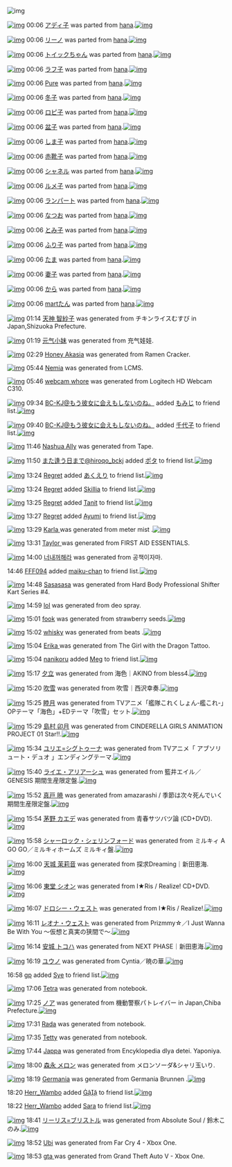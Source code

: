 ![img](http://gdrive-cdn.herokuapp.com/537b65a5bc09f0000721dda7/512px-barcode.png)

[![img](http://www.deviantsart.com/rqqkh6.png)](http://www.barcodekanojo.com/kanojo/2512633/%E3%82%A2%E3%83%87%E3%82%A3%E5%AD%90) 00:06 [アディ子](http://www.barcodekanojo.com/kanojo/2512633/%E3%82%A2%E3%83%87%E3%82%A3%E5%AD%90) was parted from [hana](http://www.barcodekanojo.com/kanojo/2512633/%E3%82%A2%E3%83%87%E3%82%A3%E5%AD%90).[![img](http://www.deviantsart.com/8h2cp5.jpeg)](http://www.barcodekanojo.com/user/204546/hana) 

[![img](http://www.deviantsart.com/1qrmdu8.png)](http://www.barcodekanojo.com/kanojo/1222644/%E3%83%AA%E3%83%BC%E3%83%8E) 00:06 [リーノ](http://www.barcodekanojo.com/kanojo/1222644/%E3%83%AA%E3%83%BC%E3%83%8E) was parted from [hana](http://www.barcodekanojo.com/kanojo/1222644/%E3%83%AA%E3%83%BC%E3%83%8E).[![img](http://www.deviantsart.com/8h2cp5.jpeg)](http://www.barcodekanojo.com/user/204546/hana) 

[![img](http://www.deviantsart.com/39ienit.png)](http://www.barcodekanojo.com/kanojo/2588456/%E3%83%88%E3%82%A4%E3%83%83%E3%82%AF%E3%81%A1%E3%82%83%E3%82%93) 00:06 [トイックちゃん](http://www.barcodekanojo.com/kanojo/2588456/%E3%83%88%E3%82%A4%E3%83%83%E3%82%AF%E3%81%A1%E3%82%83%E3%82%93) was parted from [hana](http://www.barcodekanojo.com/kanojo/2588456/%E3%83%88%E3%82%A4%E3%83%83%E3%82%AF%E3%81%A1%E3%82%83%E3%82%93).[![img](http://www.deviantsart.com/8h2cp5.jpeg)](http://www.barcodekanojo.com/user/204546/hana) 

[![img](http://www.deviantsart.com/286dc9.png)](http://www.barcodekanojo.com/kanojo/2895002/%E3%83%A9%E3%83%95%E5%AD%90) 00:06 [ラフ子](http://www.barcodekanojo.com/kanojo/2895002/%E3%83%A9%E3%83%95%E5%AD%90) was parted from [hana](http://www.barcodekanojo.com/kanojo/2895002/%E3%83%A9%E3%83%95%E5%AD%90).[![img](http://www.deviantsart.com/8h2cp5.jpeg)](http://www.barcodekanojo.com/user/204546/hana) 

[![img](http://www.deviantsart.com/3gn2s5m.png)](http://www.barcodekanojo.com/kanojo/280790/Pure) 00:06 [Pure](http://www.barcodekanojo.com/kanojo/280790/Pure) was parted from [hana](http://www.barcodekanojo.com/kanojo/280790/Pure).[![img](http://www.deviantsart.com/8h2cp5.jpeg)](http://www.barcodekanojo.com/user/204546/hana) 

[![img](http://www.deviantsart.com/1t7f9l1.png)](http://www.barcodekanojo.com/kanojo/2682513/%E5%86%AC%E5%AD%90) 00:06 [冬子](http://www.barcodekanojo.com/kanojo/2682513/%E5%86%AC%E5%AD%90) was parted from [hana](http://www.barcodekanojo.com/kanojo/2682513/%E5%86%AC%E5%AD%90).[![img](http://www.deviantsart.com/8h2cp5.jpeg)](http://www.barcodekanojo.com/user/204546/hana) 

[![img](http://www.deviantsart.com/3qf4111.png)](http://www.barcodekanojo.com/kanojo/2672828/%E3%83%AD%E3%83%94%E5%AD%90) 00:06 [ロピ子](http://www.barcodekanojo.com/kanojo/2672828/%E3%83%AD%E3%83%94%E5%AD%90) was parted from [hana](http://www.barcodekanojo.com/kanojo/2672828/%E3%83%AD%E3%83%94%E5%AD%90).[![img](http://www.deviantsart.com/8h2cp5.jpeg)](http://www.barcodekanojo.com/user/204546/hana) 

[![img](http://www.deviantsart.com/2803gj4.png)](http://www.barcodekanojo.com/kanojo/2691312/%E7%9B%86%E5%AD%90) 00:06 [盆子](http://www.barcodekanojo.com/kanojo/2691312/%E7%9B%86%E5%AD%90) was parted from [hana](http://www.barcodekanojo.com/kanojo/2691312/%E7%9B%86%E5%AD%90).[![img](http://www.deviantsart.com/8h2cp5.jpeg)](http://www.barcodekanojo.com/user/204546/hana) 

[![img](http://www.deviantsart.com/3g9prno.png)](http://www.barcodekanojo.com/kanojo/2929875/%E3%81%97%E3%81%BE%E5%AD%90) 00:06 [しま子](http://www.barcodekanojo.com/kanojo/2929875/%E3%81%97%E3%81%BE%E5%AD%90) was parted from [hana](http://www.barcodekanojo.com/kanojo/2929875/%E3%81%97%E3%81%BE%E5%AD%90).[![img](http://www.deviantsart.com/8h2cp5.jpeg)](http://www.barcodekanojo.com/user/204546/hana) 

[![img](http://www.deviantsart.com/2j5mmur.png)](http://www.barcodekanojo.com/kanojo/2919230/%E8%B5%A4%E9%9D%B4%E5%AD%90) 00:06 [赤靴子](http://www.barcodekanojo.com/kanojo/2919230/%E8%B5%A4%E9%9D%B4%E5%AD%90) was parted from [hana](http://www.barcodekanojo.com/kanojo/2919230/%E8%B5%A4%E9%9D%B4%E5%AD%90).[![img](http://www.deviantsart.com/8h2cp5.jpeg)](http://www.barcodekanojo.com/user/204546/hana) 

[![img](http://www.deviantsart.com/3oabbjs.png)](http://www.barcodekanojo.com/kanojo/290794/%E3%82%B7%E3%83%A3%E3%83%8D%E3%83%AB) 00:06 [シャネル](http://www.barcodekanojo.com/kanojo/290794/%E3%82%B7%E3%83%A3%E3%83%8D%E3%83%AB) was parted from [hana](http://www.barcodekanojo.com/kanojo/290794/%E3%82%B7%E3%83%A3%E3%83%8D%E3%83%AB).[![img](http://www.deviantsart.com/8h2cp5.jpeg)](http://www.barcodekanojo.com/user/204546/hana) 

[![img](http://www.deviantsart.com/22u9f5v.png)](http://www.barcodekanojo.com/kanojo/2905342/%E3%83%AB%E3%83%A1%E5%AD%90) 00:06 [ルメ子](http://www.barcodekanojo.com/kanojo/2905342/%E3%83%AB%E3%83%A1%E5%AD%90) was parted from [hana](http://www.barcodekanojo.com/kanojo/2905342/%E3%83%AB%E3%83%A1%E5%AD%90).[![img](http://www.deviantsart.com/8h2cp5.jpeg)](http://www.barcodekanojo.com/user/204546/hana) 

[![img](http://www.deviantsart.com/9oif0q.png)](http://www.barcodekanojo.com/kanojo/2642138/%E3%83%A9%E3%83%B3%E3%83%91%E3%83%BC%E3%83%88) 00:06 [ランパート](http://www.barcodekanojo.com/kanojo/2642138/%E3%83%A9%E3%83%B3%E3%83%91%E3%83%BC%E3%83%88) was parted from [hana](http://www.barcodekanojo.com/kanojo/2642138/%E3%83%A9%E3%83%B3%E3%83%91%E3%83%BC%E3%83%88).[![img](http://www.deviantsart.com/8h2cp5.jpeg)](http://www.barcodekanojo.com/user/204546/hana) 

[![img](http://www.deviantsart.com/snpcaf.png)](http://www.barcodekanojo.com/kanojo/703259/%E3%81%AA%E3%81%A4%E3%81%8A) 00:06 [なつお](http://www.barcodekanojo.com/kanojo/703259/%E3%81%AA%E3%81%A4%E3%81%8A) was parted from [hana](http://www.barcodekanojo.com/kanojo/703259/%E3%81%AA%E3%81%A4%E3%81%8A).[![img](http://www.deviantsart.com/8h2cp5.jpeg)](http://www.barcodekanojo.com/user/204546/hana) 

[![img](http://www.deviantsart.com/2lvgdln.png)](http://www.barcodekanojo.com/kanojo/2870201/%E3%81%A8%E3%81%BF%E5%AD%90) 00:06 [とみ子](http://www.barcodekanojo.com/kanojo/2870201/%E3%81%A8%E3%81%BF%E5%AD%90) was parted from [hana](http://www.barcodekanojo.com/kanojo/2870201/%E3%81%A8%E3%81%BF%E5%AD%90).[![img](http://www.deviantsart.com/8h2cp5.jpeg)](http://www.barcodekanojo.com/user/204546/hana) 

[![img](http://www.deviantsart.com/f5rqm6.png)](http://www.barcodekanojo.com/kanojo/2391307/%E3%81%B5%E3%82%8A%E5%AD%90) 00:06 [ふり子](http://www.barcodekanojo.com/kanojo/2391307/%E3%81%B5%E3%82%8A%E5%AD%90) was parted from [hana](http://www.barcodekanojo.com/kanojo/2391307/%E3%81%B5%E3%82%8A%E5%AD%90).[![img](http://www.deviantsart.com/8h2cp5.jpeg)](http://www.barcodekanojo.com/user/204546/hana) 

[![img](http://www.deviantsart.com/1c6bejb.png)](http://www.barcodekanojo.com/kanojo/581325/%E3%81%9F%E3%81%BE) 00:06 [たま](http://www.barcodekanojo.com/kanojo/581325/%E3%81%9F%E3%81%BE) was parted from [hana](http://www.barcodekanojo.com/kanojo/581325/%E3%81%9F%E3%81%BE).[![img](http://www.deviantsart.com/8h2cp5.jpeg)](http://www.barcodekanojo.com/user/204546/hana) 

[![img](http://www.deviantsart.com/dosr0s.png)](http://www.barcodekanojo.com/kanojo/2391301/%E5%A6%BB%E5%AD%90) 00:06 [妻子](http://www.barcodekanojo.com/kanojo/2391301/%E5%A6%BB%E5%AD%90) was parted from [hana](http://www.barcodekanojo.com/kanojo/2391301/%E5%A6%BB%E5%AD%90).[![img](http://www.deviantsart.com/8h2cp5.jpeg)](http://www.barcodekanojo.com/user/204546/hana) 

[![img](http://www.deviantsart.com/3jlqr2q.png)](http://www.barcodekanojo.com/kanojo/1044213/%E3%81%8B%E3%82%89) 00:06 [から](http://www.barcodekanojo.com/kanojo/1044213/%E3%81%8B%E3%82%89) was parted from [hana](http://www.barcodekanojo.com/kanojo/1044213/%E3%81%8B%E3%82%89).[![img](http://www.deviantsart.com/8h2cp5.jpeg)](http://www.barcodekanojo.com/user/204546/hana) 

[![img](http://www.deviantsart.com/d2cc99.png)](http://www.barcodekanojo.com/kanojo/2100066/mart%E3%81%9F%E3%82%93) 00:06 [martたん](http://www.barcodekanojo.com/kanojo/2100066/mart%E3%81%9F%E3%82%93) was parted from [hana](http://www.barcodekanojo.com/kanojo/2100066/mart%E3%81%9F%E3%82%93).[![img](http://www.deviantsart.com/8h2cp5.jpeg)](http://www.barcodekanojo.com/user/204546/hana) 

[![img](http://www.deviantsart.com/1r7k793.png)](http://www.barcodekanojo.com/kanojo/3192742/%E5%A4%A9%E7%A5%9E%20%E6%99%BA%E7%B4%97%E5%AD%90) 01:14 [天神 智紗子](http://www.barcodekanojo.com/kanojo/3192742/%E5%A4%A9%E7%A5%9E%20%E6%99%BA%E7%B4%97%E5%AD%90) was generated from チキンライスむすび in Japan,Shizuoka Prefecture.

[![img](http://www.deviantsart.com/8s8lmb.png)](http://www.barcodekanojo.com/kanojo/3192743/%E5%85%83%E6%B0%94%E5%B0%8F%E5%A6%B9) 01:19 [元气小妹](http://www.barcodekanojo.com/kanojo/3192743/%E5%85%83%E6%B0%94%E5%B0%8F%E5%A6%B9) was generated from 充气娃娃.

[![img](http://www.deviantsart.com/1bit981.png)](http://www.barcodekanojo.com/kanojo/3192744/Honey%20Akasia) 02:29 [Honey Akasia](http://www.barcodekanojo.com/kanojo/3192744/Honey%20Akasia) was generated from Ramen Cracker.

[![img](http://www.deviantsart.com/14o23or.png)](http://www.barcodekanojo.com/kanojo/3192745/Nemia) 05:44 [Nemia](http://www.barcodekanojo.com/kanojo/3192745/Nemia) was generated from LCMS.

[![img](http://www.deviantsart.com/3r916a4.png)](http://www.barcodekanojo.com/kanojo/3192746/webcam%20whore) 05:46 [webcam whore](http://www.barcodekanojo.com/kanojo/3192746/webcam%20whore) was generated from Logitech HD Webcam C310.

[![img](http://www.deviantsart.com/2l905sv.jpeg)](http://www.barcodekanojo.com/user/276669/BC-KJ%40%E3%82%82%E3%81%86%E5%BD%BC%E5%A5%B3%E3%81%AB%E4%BC%9A%E3%81%88%E3%82%82%E3%81%97%E3%81%AA%E3%81%84%E3%81%AE%E3%81%AD%E3%80%82) 09:34 [BC-KJ@もう彼女に会えもしないのね。](http://www.barcodekanojo.com/user/276669/BC-KJ%40%E3%82%82%E3%81%86%E5%BD%BC%E5%A5%B3%E3%81%AB%E4%BC%9A%E3%81%88%E3%82%82%E3%81%97%E3%81%AA%E3%81%84%E3%81%AE%E3%81%AD%E3%80%82) added [もみじ](http://www.barcodekanojo.com/kanojo/231212/%E3%82%82%E3%81%BF%E3%81%98) to friend list.[![img](http://www.deviantsart.com/15h2ics.png)](http://www.barcodekanojo.com/kanojo/231212/%E3%82%82%E3%81%BF%E3%81%98) 

[![img](http://www.deviantsart.com/2l905sv.jpeg)](http://www.barcodekanojo.com/user/276669/BC-KJ%40%E3%82%82%E3%81%86%E5%BD%BC%E5%A5%B3%E3%81%AB%E4%BC%9A%E3%81%88%E3%82%82%E3%81%97%E3%81%AA%E3%81%84%E3%81%AE%E3%81%AD%E3%80%82) 09:40 [BC-KJ@もう彼女に会えもしないのね。](http://www.barcodekanojo.com/user/276669/BC-KJ%40%E3%82%82%E3%81%86%E5%BD%BC%E5%A5%B3%E3%81%AB%E4%BC%9A%E3%81%88%E3%82%82%E3%81%97%E3%81%AA%E3%81%84%E3%81%AE%E3%81%AD%E3%80%82) added [千代子](http://www.barcodekanojo.com/kanojo/2850193/%E5%8D%83%E4%BB%A3%E5%AD%90) to friend list.[![img](http://www.deviantsart.com/2mgo96l.png)](http://www.barcodekanojo.com/kanojo/2850193/%E5%8D%83%E4%BB%A3%E5%AD%90) 

[![img](http://www.deviantsart.com/2cdkc4b.png)](http://www.barcodekanojo.com/kanojo/3192747/Nashua%20Ally) 11:46 [Nashua Ally](http://www.barcodekanojo.com/kanojo/3192747/Nashua%20Ally) was generated from Tape.

[![img](http://www.deviantsart.com/2pb6b61.jpeg)](http://www.barcodekanojo.com/user/14376/%E3%81%BE%E3%81%9F%E9%80%A2%E3%81%86%E6%97%A5%E3%81%BE%E3%81%A7%40hiroqo_bckj) 11:50 [また逢う日まで@hiroqo_bckj](http://www.barcodekanojo.com/user/14376/%E3%81%BE%E3%81%9F%E9%80%A2%E3%81%86%E6%97%A5%E3%81%BE%E3%81%A7%40hiroqo_bckj) added [ポタ](http://www.barcodekanojo.com/kanojo/2678963/%E3%83%9D%E3%82%BF) to friend list.[![img](http://www.deviantsart.com/1slaffc.png)](http://www.barcodekanojo.com/kanojo/2678963/%E3%83%9D%E3%82%BF) 

[![img](http://www.deviantsart.com/2rr1a6m.jpeg)](http://www.barcodekanojo.com/user/500208/Regret) 13:24 [Regret](http://www.barcodekanojo.com/user/500208/Regret) added [あくえり](http://www.barcodekanojo.com/kanojo/6653/%E3%81%82%E3%81%8F%E3%81%88%E3%82%8A) to friend list.[![img](http://www.deviantsart.com/2n0rct9.png)](http://www.barcodekanojo.com/kanojo/6653/%E3%81%82%E3%81%8F%E3%81%88%E3%82%8A) 

[![img](http://www.deviantsart.com/2rr1a6m.jpeg)](http://www.barcodekanojo.com/user/500208/Regret) 13:24 [Regret](http://www.barcodekanojo.com/user/500208/Regret) added [Skillia](http://www.barcodekanojo.com/kanojo/2879899/Skillia) to friend list.[![img](http://www.deviantsart.com/2oqe0d3.png)](http://www.barcodekanojo.com/kanojo/2879899/Skillia) 

[![img](http://www.deviantsart.com/2rr1a6m.jpeg)](http://www.barcodekanojo.com/user/500208/Regret) 13:25 [Regret](http://www.barcodekanojo.com/user/500208/Regret) added [Tanit](http://www.barcodekanojo.com/kanojo/2832520/Tanit) to friend list.[![img](http://www.deviantsart.com/2e3ffos.png)](http://www.barcodekanojo.com/kanojo/2832520/Tanit) 

[![img](http://www.deviantsart.com/2rr1a6m.jpeg)](http://www.barcodekanojo.com/user/500208/Regret) 13:27 [Regret](http://www.barcodekanojo.com/user/500208/Regret) added [Ayumi](http://www.barcodekanojo.com/kanojo/2610660/Ayumi) to friend list.[![img](http://www.deviantsart.com/huqc5m.png)](http://www.barcodekanojo.com/kanojo/2610660/Ayumi) 

[![img](http://www.deviantsart.com/18reugr.png)](http://www.barcodekanojo.com/kanojo/3192748/Karla%20) 13:29 [Karla ](http://www.barcodekanojo.com/kanojo/3192748/Karla%20) was generated from meter mist .[![img](http://www.deviantsart.com/276kulj.jpeg)](http://www.barcodekanojo.com/product_images/barcode/6018232/1424147321/meter%20mist%20.jpg) 

[![img](http://www.deviantsart.com/26ktlq6.png)](http://www.barcodekanojo.com/kanojo/3192749/Taylor%20) 13:31 [Taylor ](http://www.barcodekanojo.com/kanojo/3192749/Taylor%20) was generated from FIRST AID ESSENTIALS.

[![img](http://www.deviantsart.com/32k0it9.png)](http://www.barcodekanojo.com/kanojo/3192750/%EB%84%88%EB%82%B4%EA%BA%BC%ED%95%B4%EB%9D%BC) 14:00 [너내꺼해라](http://www.barcodekanojo.com/kanojo/3192750/%EB%84%88%EB%82%B4%EA%BA%BC%ED%95%B4%EB%9D%BC) was generated from 공책이자마.

14:46 [FFF094](http://www.barcodekanojo.com/user/475448/FFF094) added [maiku-chan](http://www.barcodekanojo.com/kanojo/2401192/maiku-chan) to friend list.[![img](http://www.deviantsart.com/2rrubkb.png)](http://www.barcodekanojo.com/kanojo/2401192/maiku-chan) 

[![img](http://www.deviantsart.com/2mq81i5.png)](http://www.barcodekanojo.com/kanojo/3192751/Sasasasa) 14:48 [Sasasasa](http://www.barcodekanojo.com/kanojo/3192751/Sasasasa) was generated from Hard Body Professional Shifter Kart Series #4.

[![img](http://www.deviantsart.com/3u80ahm.png)](http://www.barcodekanojo.com/kanojo/3192752/lol) 14:59 [lol](http://www.barcodekanojo.com/kanojo/3192752/lol) was generated from deo spray.

[![img](http://www.deviantsart.com/2pc0b8r.png)](http://www.barcodekanojo.com/kanojo/3192753/fook) 15:01 [fook](http://www.barcodekanojo.com/kanojo/3192753/fook) was generated from strawberry seeds.[![img](http://www.deviantsart.com/2rfehto.jpeg)](http://www.barcodekanojo.com/product_images/barcode/6018238/1424152845/strawberry%20seeds.jpg) 

[![img](http://www.deviantsart.com/3cpprhu.png)](http://www.barcodekanojo.com/kanojo/3192754/whisky) 15:02 [whisky](http://www.barcodekanojo.com/kanojo/3192754/whisky) was generated from beats .[![img](http://www.deviantsart.com/3hi926l.jpeg)](http://www.barcodekanojo.com/product_images/barcode/6018239/1424152928/beats%20.jpg) 

[![img](http://www.deviantsart.com/3oqbbo1.png)](http://www.barcodekanojo.com/kanojo/3192755/%20Erika%20) 15:04 [ Erika ](http://www.barcodekanojo.com/kanojo/3192755/%20Erika%20) was generated from The Girl with the Dragon Tattoo.

[![img](http://www.deviantsart.com/1sjqg3.jpeg)](http://www.barcodekanojo.com/user/500210/nanikoru) 15:04 [nanikoru](http://www.barcodekanojo.com/user/500210/nanikoru) added [Meg](http://www.barcodekanojo.com/kanojo/2999108/Meg) to friend list.[![img](http://www.deviantsart.com/302oh0a.png)](http://www.barcodekanojo.com/kanojo/2999108/Meg) 

[![img](http://www.deviantsart.com/3rm88ij.png)](http://www.barcodekanojo.com/kanojo/3192756/%E5%A4%95%E7%AB%8B) 15:17 [夕立](http://www.barcodekanojo.com/kanojo/3192756/%E5%A4%95%E7%AB%8B) was generated from 海色｜AKINO from bless4.[![img](http://www.deviantsart.com/3598ohc.jpeg)](http://www.barcodekanojo.com/product_images/barcode/6018242/1424153812/50x50x,PE6,PB5,PB7,PE8,P89,PB2,PEF,PBD,P9CAKINO,P20from,P20bless4.jpg,qw=88,ah=88.pagespeed.ic.YH2YBCBCH2.jpg) 

[![img](http://www.deviantsart.com/1ee9v44.png)](http://www.barcodekanojo.com/kanojo/3192757/%E5%90%B9%E9%9B%AA) 15:20 [吹雪](http://www.barcodekanojo.com/kanojo/3192757/%E5%90%B9%E9%9B%AA) was generated from 吹雪｜西沢幸奏.[![img](http://www.deviantsart.com/3v5lsl2.jpeg)](http://www.barcodekanojo.com/product_images/barcode/6018243/1424153971/%E5%90%B9%E9%9B%AA%EF%BD%9C%E8%A5%BF%E6%B2%A2%E5%B9%B8%E5%A5%8F.jpg) 

[![img](http://www.deviantsart.com/ics4j1.png)](http://www.barcodekanojo.com/kanojo/3192758/%E7%9D%A6%E6%9C%88) 15:25 [睦月](http://www.barcodekanojo.com/kanojo/3192758/%E7%9D%A6%E6%9C%88) was generated from TVアニメ「艦隊これくしょん-艦これ-」OPテーマ「海色」+EDテーマ「吹雪」セット.[![img](http://www.deviantsart.com/2cfrugk.jpeg)](http://www.barcodekanojo.com/product_images/barcode/6018244/1424154246/50x50xTV,PE3,P82,PA2,PE3,P83,P8B,PE3,P83,PA1,PE3,P80,P8C,PE8,P89,PA6,PE9,P9A,P8A,PE3,P81,P93,PE3,P82,P8C,PE3,P81,P8F,PE3,P81,P97,PE3,P82,P87,PE3,P82,P93-,PE8,P89,PA6,PE3,P81,P93,PE3,P82,P8C-,PE3,P80,P8DOP,PE3,P83,P86,PE3,P83,PBC,PE3,P83,P9E,PE3,P80,P8C,PE6,PB5,PB7,PE8,P89,PB2,PE3,P80,P8D,P2BED,PE3,P83,P86,PE3,P83,PBC,PE3,P83,P9E,PE3,P80,P8C,PE5,P90,PB9,PE9,P9B,PAA,PE3,P80,P8D,PE3,P82,PBB,PE3,P83,P83,PE3,P83,P88.jpg,qw=88,ah=88.pagespeed.ic.7SuacL9FtX.jpg) 

[![img](http://www.deviantsart.com/277tb0p.png)](http://www.barcodekanojo.com/kanojo/3192759/%E5%B3%B6%E6%9D%91%20%E5%8D%AF%E6%9C%88) 15:29 [島村 卯月](http://www.barcodekanojo.com/kanojo/3192759/%E5%B3%B6%E6%9D%91%20%E5%8D%AF%E6%9C%88) was generated from CINDERELLA GIRLS ANIMATION PROJECT 01 Star!!.[![img](http://www.deviantsart.com/hhvhhr.jpeg)](http://www.barcodekanojo.com/product_images/barcode/6018245/1424154491/CINDERELLA%20GIRLS%20ANIMATION%20PROJECT%2001%20Star%21%21.jpg) 

[![img](http://www.deviantsart.com/5s46sr.png)](http://www.barcodekanojo.com/kanojo/3192760/%E3%83%A6%E3%83%AA%E3%82%A8%3D%E3%82%B7%E3%82%B0%E3%83%88%E3%82%A5%E3%83%BC%E3%83%8A) 15:34 [ユリエ=シグトゥーナ](http://www.barcodekanojo.com/kanojo/3192760/%E3%83%A6%E3%83%AA%E3%82%A8%3D%E3%82%B7%E3%82%B0%E3%83%88%E3%82%A5%E3%83%BC%E3%83%8A) was generated from TVアニメ「 アブソリュート・デュオ 」エンディングテーマ.[![img](http://www.deviantsart.com/295gni1.jpeg)](http://www.barcodekanojo.com/product_images/barcode/6018246/1424154791/50x50xTV,PE3,P82,PA2,PE3,P83,P8B,PE3,P83,PA1,PE3,P80,P8C,P20,PE3,P82,PA2,PE3,P83,P96,PE3,P82,PBD,PE3,P83,PAA,PE3,P83,PA5,PE3,P83,PBC,PE3,P83,P88,PE3,P83,PBB,PE3,P83,P87,PE3,P83,PA5,PE3,P82,PAA,P20,PE3,P80,P8D,PE3,P82,PA8,PE3,P83,PB3,PE3,P83,P87,PE3,P82,PA3,PE3,P83,PB3,PE3,P82,PB0,PE3,P83,P86,PE3,P83,PBC,PE3,P83,P9E.jpg,qw=88,ah=88.pagespeed.ic.ZNir0U-AB4.jpg) 

[![img](http://www.deviantsart.com/o0io8r.png)](http://www.barcodekanojo.com/kanojo/3192761/%E3%83%A9%E3%82%A4%E3%82%A8%E3%83%BB%E3%82%A2%E3%83%AA%E3%82%A2%E3%83%BC%E3%82%B7%E3%83%A5) 15:40 [ライエ・アリアーシュ](http://www.barcodekanojo.com/kanojo/3192761/%E3%83%A9%E3%82%A4%E3%82%A8%E3%83%BB%E3%82%A2%E3%83%AA%E3%82%A2%E3%83%BC%E3%82%B7%E3%83%A5) was generated from 籃井エイル／GENESIS 期間生産限定盤.[![img](http://www.deviantsart.com/285uo20.jpeg)](http://www.barcodekanojo.com/product_images/barcode/6018247/1424155181/50x50x,PE7,PB1,P83,PE4,PBA,P95,PE3,P82,PA8,PE3,P82,PA4,PE3,P83,PAB,PEF,PBC,P8FGENESIS,P20,PE6,P9C,P9F,PE9,P96,P93,PE7,P94,P9F,PE7,P94,PA3,PE9,P99,P90,PE5,PAE,P9A,PE7,P9B,PA4.jpg,qw=88,ah=88.pagespeed.ic.VjMed2JVg2.jpg) 

[![img](http://www.deviantsart.com/2idrh3.png)](http://www.barcodekanojo.com/kanojo/3192762/%E7%9C%9F%E6%88%B8%20%E6%9A%81) 15:52 [真戸 暁](http://www.barcodekanojo.com/kanojo/3192762/%E7%9C%9F%E6%88%B8%20%E6%9A%81) was generated from amazarashi / 季節は次々死んでいく 期間生産限定盤.[![img](http://www.deviantsart.com/3ggmsp5.jpeg)](http://www.barcodekanojo.com/product_images/barcode/6018248/1424155895/amazarashi%20%2F%20%E5%AD%A3%E7%AF%80%E3%81%AF%E6%AC%A1%E3%80%85%E6%AD%BB%E3%82%93%E3%81%A7%E3%81%84%E3%81%8F%20%E6%9C%9F%E9%96%93%E7%94%9F%E7%94%A3%E9%99%90%E5%AE%9A%E7%9B%A4.jpg) 

[![img](http://www.deviantsart.com/16smo8o.png)](http://www.barcodekanojo.com/kanojo/3192763/%E8%8C%85%E9%87%8E%20%E3%82%AB%E3%82%A8%E3%83%87) 15:54 [茅野 カエデ](http://www.barcodekanojo.com/kanojo/3192763/%E8%8C%85%E9%87%8E%20%E3%82%AB%E3%82%A8%E3%83%87) was generated from 青春サツバツ論 (CD+DVD).[![img](http://www.deviantsart.com/3od5iqf.jpeg)](http://www.barcodekanojo.com/product_images/barcode/6018249/1424156061/%E9%9D%92%E6%98%A5%E3%82%B5%E3%83%84%E3%83%90%E3%83%84%E8%AB%96%20%28CD%2BDVD%29.jpg) 

[![img](http://www.deviantsart.com/2s6lch0.png)](http://www.barcodekanojo.com/kanojo/3192764/%E3%82%B7%E3%83%A3%E3%83%BC%E3%83%AD%E3%83%83%E3%82%AF%E3%83%BB%E3%82%B7%E3%82%A7%E3%83%AA%E3%83%B3%E3%83%95%E3%82%A9%E3%83%BC%E3%83%89) 15:58 [シャーロック・シェリンフォード](http://www.barcodekanojo.com/kanojo/3192764/%E3%82%B7%E3%83%A3%E3%83%BC%E3%83%AD%E3%83%83%E3%82%AF%E3%83%BB%E3%82%B7%E3%82%A7%E3%83%AA%E3%83%B3%E3%83%95%E3%82%A9%E3%83%BC%E3%83%89) was generated from ミルキィ A GO GO／ミルキィホームズ ミルキィ盤.[![img](http://www.deviantsart.com/3m1tigs.jpeg)](http://www.barcodekanojo.com/product_images/barcode/6018250/1424156251/%E3%83%9F%E3%83%AB%E3%82%AD%E3%82%A3%20A%20GO%20GO%EF%BC%8F%E3%83%9F%E3%83%AB%E3%82%AD%E3%82%A3%E3%83%9B%E3%83%BC%E3%83%A0%E3%82%BA%20%E3%83%9F%E3%83%AB%E3%82%AD%E3%82%A3%E7%9B%A4.jpg) 

[![img](http://www.deviantsart.com/i52g96.png)](http://www.barcodekanojo.com/kanojo/3192765/%E5%A4%A9%E5%9F%8E%20%E8%8C%89%E8%8E%89%E9%9F%B3) 16:00 [天城 茉莉音](http://www.barcodekanojo.com/kanojo/3192765/%E5%A4%A9%E5%9F%8E%20%E8%8C%89%E8%8E%89%E9%9F%B3) was generated from 探求Dreaming｜新田恵海.[![img](http://www.deviantsart.com/2s15k7c.jpeg)](http://www.barcodekanojo.com/product_images/barcode/6018251/1424156373/%E6%8E%A2%E6%B1%82Dreaming%EF%BD%9C%E6%96%B0%E7%94%B0%E6%81%B5%E6%B5%B7.jpg) 

[![img](http://www.deviantsart.com/3s8quba.png)](http://www.barcodekanojo.com/kanojo/3192766/%E6%9D%B1%E5%A0%82%20%E3%82%B7%E3%82%AA%E3%83%B3) 16:06 [東堂 シオン](http://www.barcodekanojo.com/kanojo/3192766/%E6%9D%B1%E5%A0%82%20%E3%82%B7%E3%82%AA%E3%83%B3) was generated from I★Ris / Realize! CD+DVD.[![img](http://www.deviantsart.com/2344s48.jpeg)](http://www.barcodekanojo.com/product_images/barcode/6018252/1424156734/I%E2%98%85Ris%20%2F%20Realize%21%20CD%2BDVD.jpg) 

[![img](http://www.deviantsart.com/qmvu2d.png)](http://www.barcodekanojo.com/kanojo/3192767/%E3%83%89%E3%83%AD%E3%82%B7%E3%83%BC%E3%83%BB%E3%82%A6%E3%82%A7%E3%82%B9%E3%83%88) 16:07 [ドロシー・ウェスト](http://www.barcodekanojo.com/kanojo/3192767/%E3%83%89%E3%83%AD%E3%82%B7%E3%83%BC%E3%83%BB%E3%82%A6%E3%82%A7%E3%82%B9%E3%83%88) was generated from I★Ris / Realize!.[![img](http://www.deviantsart.com/di5ch.jpeg)](http://www.barcodekanojo.com/product_images/barcode/6018253/1424156818/I%E2%98%85Ris%20%2F%20Realize%21.jpg) 

[![img](http://www.deviantsart.com/2leq4ke.png)](http://www.barcodekanojo.com/kanojo/3192768/%E3%83%AC%E3%82%AA%E3%83%8A%E3%83%BB%E3%82%A6%E3%82%A7%E3%82%B9%E3%83%88) 16:11 [レオナ・ウェスト](http://www.barcodekanojo.com/kanojo/3192768/%E3%83%AC%E3%82%AA%E3%83%8A%E3%83%BB%E3%82%A6%E3%82%A7%E3%82%B9%E3%83%88) was generated from Prizmmy☆／I Just Wanna Be With You 〜仮想と真実の狭間で〜.[![img](http://www.deviantsart.com/15jsrdj.jpeg)](http://www.barcodekanojo.com/product_images/barcode/6018254/1424157104/Prizmmy%E2%98%86%EF%BC%8FI%20Just%20Wanna%20Be%20With%20You%20%E3%80%9C%E4%BB%AE%E6%83%B3%E3%81%A8%E7%9C%9F%E5%AE%9F%E3%81%AE%E7%8B%AD%E9%96%93%E3%81%A7%E3%80%9C.jpg) 

[![img](http://www.deviantsart.com/2d60a94.png)](http://www.barcodekanojo.com/kanojo/3192769/%E5%AE%89%E5%9F%8E%20%E3%83%88%E3%82%B3%E3%83%8F) 16:14 [安城 トコハ](http://www.barcodekanojo.com/kanojo/3192769/%E5%AE%89%E5%9F%8E%20%E3%83%88%E3%82%B3%E3%83%8F) was generated from NEXT PHASE｜新田恵海.[![img](http://www.deviantsart.com/3elv07b.jpeg)](http://www.barcodekanojo.com/product_images/barcode/6018255/1424157242/NEXT%20PHASE%EF%BD%9C%E6%96%B0%E7%94%B0%E6%81%B5%E6%B5%B7.jpg) 

[![img](http://www.deviantsart.com/126u9e9.png)](http://www.barcodekanojo.com/kanojo/3192770/%E3%83%A6%E3%82%A6%E3%83%8E) 16:19 [ユウノ](http://www.barcodekanojo.com/kanojo/3192770/%E3%83%A6%E3%82%A6%E3%83%8E) was generated from Cyntia／暁の華.[![img](http://www.deviantsart.com/ialnjd.jpeg)](http://www.barcodekanojo.com/product_images/barcode/6018256/1424157523/Cyntia%EF%BC%8F%E6%9A%81%E3%81%AE%E8%8F%AF.jpg) 

16:58 [gp](http://www.barcodekanojo.com/user/500199/gp) added [Sye](http://www.barcodekanojo.com/kanojo/2609205/Sye) to friend list.[![img](http://www.deviantsart.com/qbufds.png)](http://www.barcodekanojo.com/kanojo/2609205/Sye) 

[![img](http://www.deviantsart.com/odg9in.png)](http://www.barcodekanojo.com/kanojo/3192771/Tetra) 17:06 [Tetra](http://www.barcodekanojo.com/kanojo/3192771/Tetra) was generated from notebook.

[![img](http://www.deviantsart.com/k9kvgi.png)](http://www.barcodekanojo.com/kanojo/3192772/%E3%83%8E%E3%82%A2) 17:25 [ノア](http://www.barcodekanojo.com/kanojo/3192772/%E3%83%8E%E3%82%A2) was generated from 機動警察パトレイバー in Japan,Chiba Prefecture.[![img](http://www.deviantsart.com/jm7pn3.jpeg)](http://www.barcodekanojo.com/product_images/barcode/1803572/1297954231/%E6%A9%9F%E5%8B%95%E8%AD%A6%E5%AF%9F%E3%83%91%E3%83%88%E3%83%AC%E3%82%A4%E3%83%90%E3%83%BC%20THE%20MOVIE.jpg) 

[![img](http://www.deviantsart.com/1i8qdeq.png)](http://www.barcodekanojo.com/kanojo/3192773/Rada) 17:31 [Rada](http://www.barcodekanojo.com/kanojo/3192773/Rada) was generated from notebook.

[![img](http://www.deviantsart.com/3fcn0rc.png)](http://www.barcodekanojo.com/kanojo/3192774/Tetty) 17:35 [Tetty](http://www.barcodekanojo.com/kanojo/3192774/Tetty) was generated from notebook.

[![img](http://www.deviantsart.com/2dpdac2.png)](http://www.barcodekanojo.com/kanojo/3192775/Jappa) 17:44 [Jappa](http://www.barcodekanojo.com/kanojo/3192775/Jappa) was generated from Encyklopedia dlya detei. Yaponiya.

[![img](http://www.deviantsart.com/k7a1g0.png)](http://www.barcodekanojo.com/kanojo/3192776/%E6%A3%AE%E6%B0%B8%20%E3%83%A1%E3%83%AD%E3%83%B3) 18:00 [森永 メロン](http://www.barcodekanojo.com/kanojo/3192776/%E6%A3%AE%E6%B0%B8%20%E3%83%A1%E3%83%AD%E3%83%B3) was generated from メロンソーダ&amp;シャリ玉いり.

[![img](http://www.deviantsart.com/2or0ge7.png)](http://www.barcodekanojo.com/kanojo/3192777/Germania) 18:19 [Germania](http://www.barcodekanojo.com/kanojo/3192777/Germania) was generated from Germania Brunnen .[![img](http://www.deviantsart.com/276atvg.jpeg)](http://www.barcodekanojo.com/product_images/barcode/6018263/1424164707/Germania%20Brunnen%20.jpg) 

18:20 [Herr_Wambo](http://www.barcodekanojo.com/user/499747/Herr_Wambo) added [](http://www.barcodekanojo.com/kanojo/1596670/%EE%88%A6%EE%88%AC%EE%88%AA%EE%88%AB) to friend list.[![img](http://www.deviantsart.com/utmo4v.png)](http://www.barcodekanojo.com/kanojo/1596670/%EE%88%A6%EE%88%AC%EE%88%AA%EE%88%AB) 

18:22 [Herr_Wambo](http://www.barcodekanojo.com/user/499747/Herr_Wambo) added [Sara](http://www.barcodekanojo.com/kanojo/2740076/Sara) to friend list.[![img](http://www.deviantsart.com/32ivjst.png)](http://www.barcodekanojo.com/kanojo/2740076/Sara) 

[![img](http://www.deviantsart.com/2n4l8tj.png)](http://www.barcodekanojo.com/kanojo/3192778/%E3%83%AA%E3%83%BC%E3%83%AA%E3%82%B9%3D%E3%83%96%E3%83%AA%E3%82%B9%E3%83%88%E3%83%AB) 18:41 [リーリス=ブリストル](http://www.barcodekanojo.com/kanojo/3192778/%E3%83%AA%E3%83%BC%E3%83%AA%E3%82%B9%3D%E3%83%96%E3%83%AA%E3%82%B9%E3%83%88%E3%83%AB) was generated from Absolute Soul / 鈴木このみ.[![img](http://www.deviantsart.com/369ni70.jpeg)](http://www.barcodekanojo.com/product_images/barcode/6018266/1424166017/50x50xAbsolute,P20Soul,P20,P2F,P20,PE9,P88,PB4,PE6,P9C,PA8,PE3,P81,P93,PE3,P81,PAE,PE3,P81,PBF.jpg,qw=88,ah=88.pagespeed.ic.CHWp3xPlX8.jpg) 

[![img](http://www.deviantsart.com/bc5qb9.png)](http://www.barcodekanojo.com/kanojo/3192779/Ubi) 18:52 [Ubi](http://www.barcodekanojo.com/kanojo/3192779/Ubi) was generated from Far Cry 4 - Xbox One.

[![img](http://www.deviantsart.com/p7qdgo.png)](http://www.barcodekanojo.com/kanojo/3192780/gta%20) 18:53 [gta ](http://www.barcodekanojo.com/kanojo/3192780/gta%20) was generated from Grand Theft Auto V - Xbox One.

